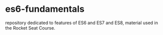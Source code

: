 # es6-fundamentals
repository dedicated to features of ES6 and ES7 and ES8, material used in the Rocket Seat Course.

